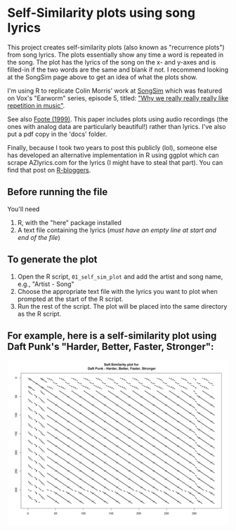# Self-Similarity plots using song lyrics
This project creates self-similarity plots (also known as "recurrence plots") from song lyrics. The plots essentially show any time a word is repeated in the song. The plot has the lyrics of the song on the x- and y-axes and is filled-in if the two words are the same and blank if not. I recommend looking at the SongSim page above to get an idea of what the plots show. 

I'm using R to replicate Colin Morris' work at [SongSim](https://colinmorris.github.io/SongSim/#/about) which was featured on Vox's "Earworm" series, episode 5, titled: ["Why we really really really like repetition in music"](https://www.youtube.com/watch?v=HzzmqUoQobc).

See also [Foote (1999)](http://musicweb.ucsd.edu/~sdubnov/CATbox/Reader/p77-foote.pdf). This paper includes plots using audio recordings (the ones with analog data are particularly beautiful!) rather than lyrics. I've also put a pdf copy in the 'docs' folder.

Finally, because I took two years to post this publicly (lol), someone else has developed an alternative implementation in R using ggplot which can scrape AZlyrics.com for the lyrics (I might have to steal that part). You can find that post on [R-bloggers](https://www.r-bloggers.com/decode-lyrics-in-pop-music-visualise-prose-with-the-songsim-algorithm/).

## Before running the file

You'll need
1. R, with the "here" package installed
2. A text file containing the lyrics (*must have an empty line at start and end of the file*)

## To generate the plot
1. Open the R script, `01_self_sim_plot` and add the artist and song name, e.g., "Artist - Song"
2. Choose the appropriate text file with the lyrics you want to plot when prompted at the start of the R script. 
3. Run the rest of the script. The plot will be placed into the same directory as the R script. 

## For example, here is a self-similarity plot using Daft Punk's "Harder, Better, Faster, Stronger":
![Caption](figs/daft_punk_-_harder,_better,_faster,_stronger_self-sim_plot.png)
